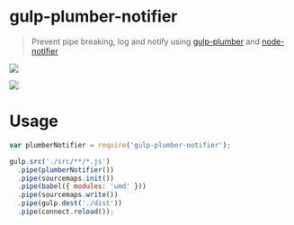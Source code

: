 # gulp-plumber-notifier

> Prevent pipe breaking, log and notify using [gulp-plumber] and [node-notifier]

[gulp-plumber]: https://github.com/floatdrop/gulp-plumber

[node-notifier]: https://github.com/mikaelbr/node-notifier

![](https://raw.githubusercontent.com/Pleasurazy/gulp-plumber-notifier/master/img2.jpg)

![](https://raw.githubusercontent.com/Pleasurazy/gulp-plumber-notifier/master/img1.jpg)

# Usage

```js
var plumberNotifier = require('gulp-plumber-notifier');

gulp.src('./src/**/*.js')
  .pipe(plumberNotifier())
  .pipe(sourcemaps.init())
  .pipe(babel({ modules: 'umd' }))
  .pipe(sourcemaps.write())
  .pipe(gulp.dest('./dist'))
  .pipe(connect.reload());
```
